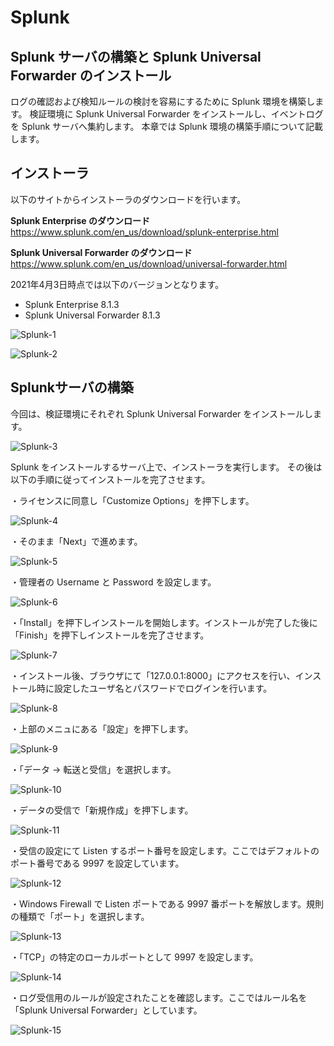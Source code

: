 # Splunk

Splunk サーバの構築と Splunk Universal Forwarder のインストール
-------------

ログの確認および検知ルールの検討を容易にするために Splunk 環境を構築します。
検証環境に Splunk Universal Forwarder をインストールし、イベントログを Splunk サーバへ集約します。
本章では Splunk 環境の構築手順について記載します。

インストーラ
-------------

以下のサイトからインストーラのダウンロードを行います。

**Splunk Enterprise のダウンロード**
https://www.splunk.com/en_us/download/splunk-enterprise.html

**Splunk Universal Forwarder のダウンロード**
https://www.splunk.com/en_us/download/universal-forwarder.html

2021年4月3日時点では以下のバージョンとなります。
- Splunk Enterprise 8.1.3
- Splunk Universal Forwarder 8.1.3

![Splunk-1](images/Splunk/1.png)

![Splunk-2](images/Splunk/2.png)

Splunkサーバの構築
-------------

今回は、検証環境にそれぞれ Splunk Universal Forwarder をインストールします。

![Splunk-3](images/Splunk/3.png)

Splunk をインストールするサーバ上で、インストーラを実行します。
その後は以下の手順に従ってインストールを完了させます。

・ライセンスに同意し「Customize Options」を押下します。

![Splunk-4](images/Splunk/4.png)

・そのまま「Next」で進めます。

![Splunk-5](images/Splunk/5.png)

・管理者の Username と Password を設定します。

![Splunk-6](images/Splunk/6.png)

・「Install」を押下しインストールを開始します。インストールが完了した後に「Finish」を押下しインストールを完了させます。

![Splunk-7](images/Splunk/7.png)

・インストール後、ブラウザにて「127.0.0.1:8000」にアクセスを行い、インストール時に設定したユーザ名とパスワードでログインを行います。

![Splunk-8](images/Splunk/8.png)

・上部のメニュにある「設定」を押下します。

![Splunk-9](images/Splunk/9.png)

・「データ -> 転送と受信」を選択します。

![Splunk-10](images/Splunk/10.png)

・データの受信で「新規作成」を押下します。

![Splunk-11](images/Splunk/11.png)

・受信の設定にて Listen するポート番号を設定します。ここではデフォルトのポート番号である 9997 を設定しています。

![Splunk-12](images/Splunk/12.png)

・Windows Firewall で Listen ポートである 9997 番ポートを解放します。規則の種類で「ポート」を選択します。

![Splunk-13](images/Splunk/13.png)

・「TCP」の特定のローカルポートとして 9997 を設定します。

![Splunk-14](images/Splunk/14.png)

・ログ受信用のルールが設定されたことを確認します。ここではルール名を「Splunk Universal Forwarder」としています。

![Splunk-15](images/Splunk/15.png)